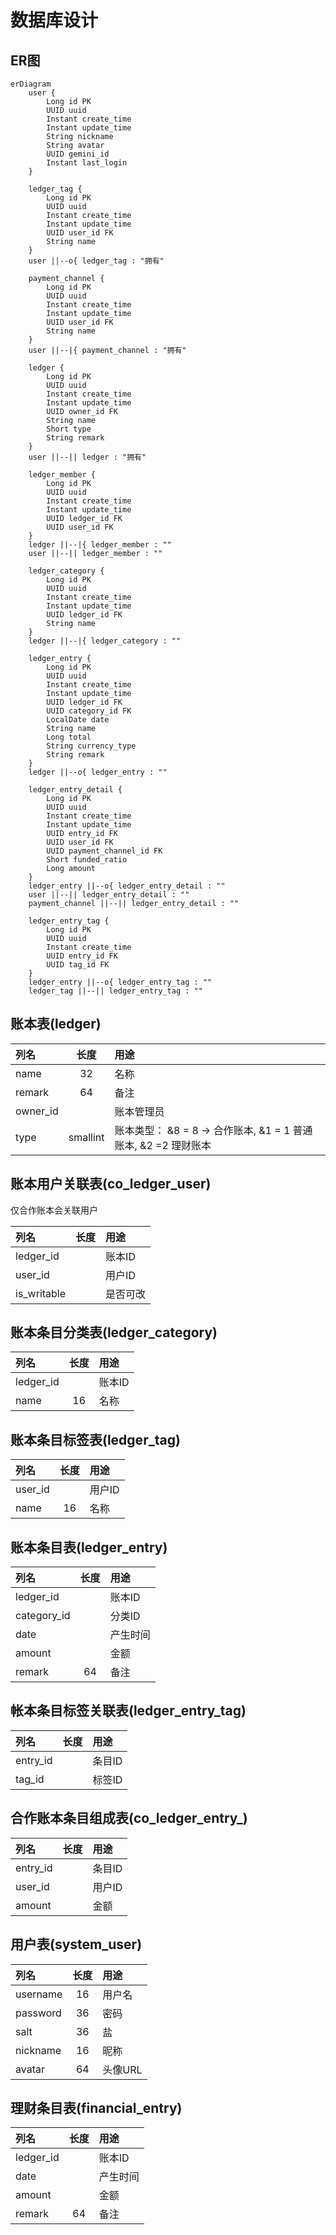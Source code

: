 # 数据库设计

## ER图

```mermaid
erDiagram
    user {
        Long id PK
        UUID uuid
        Instant create_time
        Instant update_time
        String nickname
        String avatar
        UUID gemini_id
        Instant last_login
    }

    ledger_tag {
        Long id PK
        UUID uuid
        Instant create_time
        Instant update_time
        UUID user_id FK
        String name
    }
    user ||--o{ ledger_tag : "拥有"

    payment_channel {
        Long id PK
        UUID uuid
        Instant create_time
        Instant update_time
        UUID user_id FK
        String name
    }
    user ||--|{ payment_channel : "拥有"

    ledger {
        Long id PK
        UUID uuid
        Instant create_time
        Instant update_time
        UUID owner_id FK
        String name
        Short type
        String remark
    }
    user ||--|| ledger : "拥有"

    ledger_member {
        Long id PK
        UUID uuid
        Instant create_time
        Instant update_time
        UUID ledger_id FK
        UUID user_id FK
    }
    ledger ||--|{ ledger_member : ""
    user ||--|| ledger_member : ""

    ledger_category {
        Long id PK
        UUID uuid
        Instant create_time
        Instant update_time
        UUID ledger_id FK
        String name
    }
    ledger ||--|{ ledger_category : ""

    ledger_entry {
        Long id PK
        UUID uuid
        Instant create_time
        Instant update_time
        UUID ledger_id FK
        UUID category_id FK
        LocalDate date
        String name
        Long total
        String currency_type
        String remark
    }
    ledger ||--o{ ledger_entry : ""

    ledger_entry_detail {
        Long id PK
        UUID uuid
        Instant create_time
        Instant update_time
        UUID entry_id FK
        UUID user_id FK
        UUID payment_channel_id FK
        Short funded_ratio
        Long amount
    }
    ledger_entry ||--o{ ledger_entry_detail : ""
    user ||--|| ledger_entry_detail : ""
    payment_channel ||--|| ledger_entry_detail : ""

    ledger_entry_tag {
        Long id PK
        UUID uuid
        Instant create_time
        UUID entry_id FK
        UUID tag_id FK
    }
    ledger_entry ||--o{ ledger_entry_tag : ""
    ledger_tag ||--|| ledger_entry_tag : ""
```

## 账本表(ledger)

| 列名     |   长度   | 用途                                                           |
| :------- | :------: | :------------------------------------------------------------- |
| name     |    32    | 名称                                                           |
| remark   |    64    | 备注                                                           |
| owner_id |          | 账本管理员                                                     |
| type     | smallint | 账本类型： &8 = 8 -> 合作账本, &1 = 1 普通账本, &2 =2 理财账本 |

## 账本用户关联表(co_ledger_user)

仅合作账本会关联用户

| 列名        | 长度  | 用途     |
| :---------- | :---: | :------- |
| ledger_id   |       | 账本ID   |
| user_id     |       | 用户ID   |
| is_writable |       | 是否可改 |

## 账本条目分类表(ledger_category)

| 列名      | 长度  | 用途   |
| :-------- | :---: | :----- |
| ledger_id |       | 账本ID |
| name      |  16   | 名称   |

## 账本条目标签表(ledger_tag)

| 列名    | 长度  | 用途   |
| :------ | :---: | :----- |
| user_id |       | 用户ID |
| name    |  16   | 名称   |

## 账本条目表(ledger_entry)

| 列名        | 长度  | 用途     |
| :---------- | :---: | :------- |
| ledger_id   |       | 账本ID   |
| category_id |       | 分类ID   |
| date        |       | 产生时间 |
| amount      |       | 金额     |
| remark      |  64   | 备注     |

## 帐本条目标签关联表(ledger_entry_tag)

| 列名     | 长度  | 用途   |
| :------- | :---: | :----- |
| entry_id |       | 条目ID |
| tag_id   |       | 标签ID |

## 合作账本条目组成表(co_ledger_entry_)

| 列名     | 长度  | 用途   |
| :------- | :---: | :----- |
| entry_id |       | 条目ID |
| user_id  |       | 用户ID |
| amount   |       | 金额   |

## 用户表(system_user)

| 列名     | 长度  | 用途    |
| :------- | :---: | :------ |
| username |  16   | 用户名  |
| password |  36   | 密码    |
| salt     |  36   | 盐      |
| nickname |  16   | 昵称    |
| avatar   |  64   | 头像URL |

## 理财条目表(financial_entry)

| 列名      | 长度  | 用途     |
| :-------- | :---: | :------- |
| ledger_id |       | 账本ID   |
| date      |       | 产生时间 |
| amount    |       | 金额     |
| remark    |  64   | 备注     |
